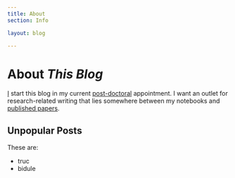 ```yaml
---
title: About
section: Info

layout: blog

---
```


About _This Blog_
===========================

[I][] start this blog in my
current [post-doctoral][] appointment. 
I want an outlet 
for research-related writing that lies somewhere between my notebooks and 
[published papers][pubs]. 


[I]: /
[pubs]: /work/pubs/
[post-doctoral]: /work/

Unpopular Posts
-------------

 These are:

 * truc
 * bidule
